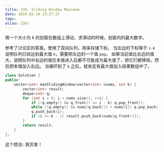 ```yaml
---
title: 239. Sliding Window Maximum
date: 2019-02-20 23:27:27
tags:
alias: 239/
---
```


用一个大小为 k 的划窗在数组上滑动，求滑动的时候，划窗内的最大数字。

<!--more-->

参考了讨论区的答案。使用了双向队列，用来存储下标。
当左边的下标等于 `i-k` 说明队列已经达到最大值 `k`，需要把左边的一个值 `pop`。
如果当前值比右边的值大，说明队列中右边的值在本值进入后都不可能成为最大值了，把它们都移除。然后把本值加入右边。
当循环到了 `k` 之后，就肯定有最大值加入结果数组中了。

```cpp
class Solution {
public:
    vector<int> maxSlidingWindow(vector<int> &nums, int k) {
        vector<int> result;
        deque<int> q;
        for (int i = 0; i < nums.size(); ++i) {
            if (!q.empty() && q.front() == i - k) q.pop_front();
            while (!q.empty() && nums[q.back()] < nums[i]) q.pop_back();
            q.push_back(i);
            if (i >= k - 1) result.push_back(nums[q.front()]);
        }
        return result;
    }
};
```

这个想法💡真厉害！
